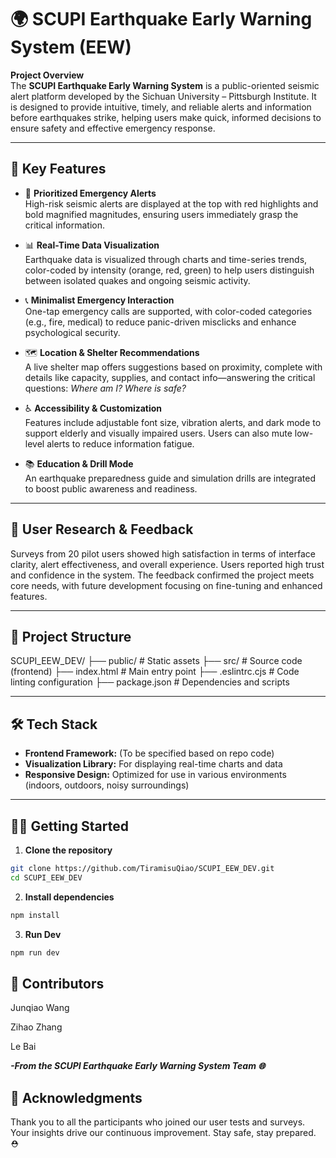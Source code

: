 # 🌍 SCUPI Earthquake Early Warning System (EEW)

**Project Overview**  
The **SCUPI Earthquake Early Warning System** is a public-oriented seismic alert platform developed by the Sichuan University – Pittsburgh Institute. It is designed to provide intuitive, timely, and reliable alerts and information before earthquakes strike, helping users make quick, informed decisions to ensure safety and effective emergency response.

---

## 🚀 Key Features

- 🔴 **Prioritized Emergency Alerts**  
  High-risk seismic alerts are displayed at the top with red highlights and bold magnified magnitudes, ensuring users immediately grasp the critical information.

- 📊 **Real-Time Data Visualization**  
  Earthquake data is visualized through charts and time-series trends, color-coded by intensity (orange, red, green) to help users distinguish between isolated quakes and ongoing seismic activity.

- 📞 **Minimalist Emergency Interaction**  
  One-tap emergency calls are supported, with color-coded categories (e.g., fire, medical) to reduce panic-driven misclicks and enhance psychological security.

- 🗺️ **Location & Shelter Recommendations**  
  A live shelter map offers suggestions based on proximity, complete with details like capacity, supplies, and contact info—answering the critical questions: *Where am I? Where is safe?*

- ♿ **Accessibility & Customization**  
  Features include adjustable font size, vibration alerts, and dark mode to support elderly and visually impaired users. Users can also mute low-level alerts to reduce information fatigue.

- 📚 **Education & Drill Mode**  
  An earthquake preparedness guide and simulation drills are integrated to boost public awareness and readiness.

---

## 🧪 User Research & Feedback

Surveys from 20 pilot users showed high satisfaction in terms of interface clarity, alert effectiveness, and overall experience. Users reported high trust and confidence in the system. The feedback confirmed the project meets core needs, with future development focusing on fine-tuning and enhanced features.

---

## 📁 Project Structure

SCUPI_EEW_DEV/
├── public/ # Static assets
├── src/ # Source code (frontend)
├── index.html # Main entry point
├── .eslintrc.cjs # Code linting configuration
├── package.json # Dependencies and scripts

---

## 🛠️ Tech Stack

- **Frontend Framework:** (To be specified based on repo code)
- **Visualization Library:** For displaying real-time charts and data
- **Responsive Design:** Optimized for use in various environments (indoors, outdoors, noisy surroundings)

---

## 🧑‍💻 Getting Started

1. **Clone the repository**  
```bash
git clone https://github.com/TiramisuQiao/SCUPI_EEW_DEV.git
cd SCUPI_EEW_DEV
```
2. **Install dependencies** 
```bash
npm install
```
3. **Run Dev**
```bash
npm run dev
```

## 👥 Contributors

Junqiao Wang

Zihao Zhang

Le Bai

***-From the SCUPI Earthquake Early Warning System Team 🌐***

## 🙏 Acknowledgments
Thank you to all the participants who joined our user tests and surveys. Your insights drive our continuous improvement.
Stay safe, stay prepared. ⛑️



